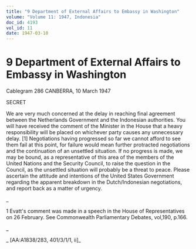 ```yaml
---
title: "9 Department of External Affairs to Embassy in Washington"
volume: "Volume 11: 1947, Indonesia"
doc_id: 4193
vol_id: 11
date: 1947-03-10
---
```


# 9 Department of External Affairs to Embassy in Washington

Cablegram 286 CANBERRA, 10 March 1947

SECRET

We are very much concerned at the delay in reaching final agreement between the Netherlands Government and the Indonesian authorities. You will have received the comment of the Minister in the House that a heavy responsibility will be placed on whichever party causes any unnecessary delay. [1] Negotiations having progressed so far we cannot afford to see them fail at this point, for failure would mean further protracted negotiations and the continuation of an unsettled situation. If no progress is made, we may be bound, as a representative of this area of the members of the United Nations and the Security Council, to raise the question in the Council, as the unsettled situation will probably be a threat to peace. Please ascertain the attitude and intentions of the United States Government regarding the apparent breakdown in the Dutch/Indonesian negotiations, and report back as a matter of urgency.

_

1 Evatt's comment was made in a speech in the House of Representatives on 26 February. See Commonwealth Parliamentary Debates, vol,190, p.166.

_

_ [AA:A1838/283, 401/3/1/1, ii]_
